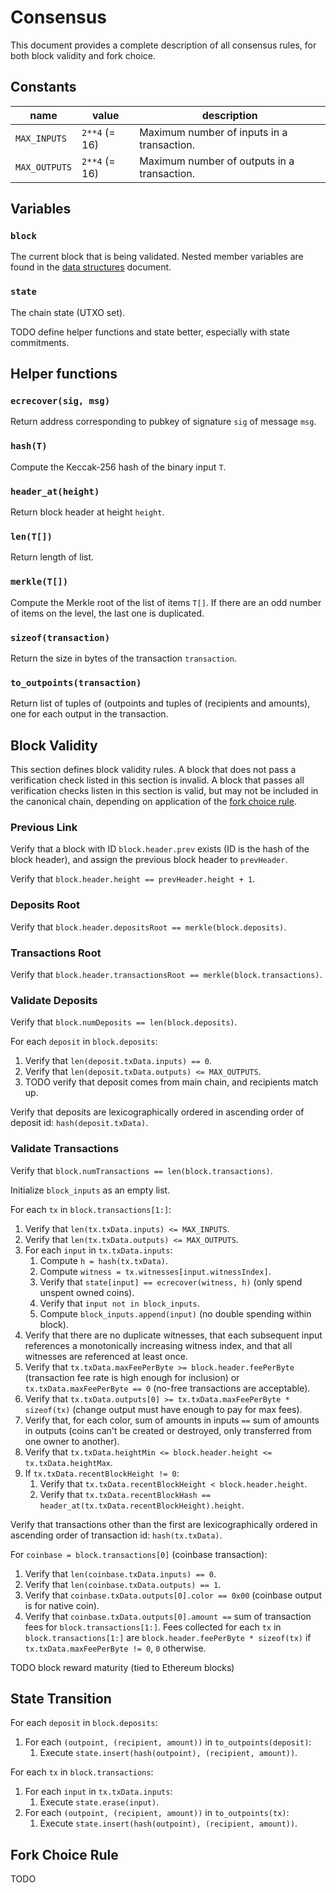 # Consensus

This document provides a complete description of all consensus rules, for both block validity and fork choice.

## Constants

| name | value | description |
|-|-|-|
| `MAX_INPUTS` | `2**4` (= 16) | Maximum number of inputs in a transaction. |
| `MAX_OUTPUTS` | `2**4` (= 16) | Maximum number of outputs in a transaction. |

## Variables

### `block`

The current block that is being validated.
Nested member variables are found in the [data structures](./data_structures.md) document.

### `state`

The chain state (UTXO set).

TODO define helper functions and state better, especially with state commitments.

## Helper functions

### `ecrecover(sig, msg)`

Return address corresponding to pubkey of signature `sig` of message `msg`.

### `hash(T)`

Compute the Keccak-256 hash of the binary input `T`.

### `header_at(height)`

Return block header at height `height`.

### `len(T[])`

Return length of list.

### `merkle(T[])`

Compute the Merkle root of the list of items `T[]`.
If there are an odd number of items on the level, the last one is duplicated.

### `sizeof(transaction)`

Return the size in bytes of the transaction `transaction`.

### `to_outpoints(transaction)`

Return list of tuples of (outpoints and tuples of (recipients and amounts), one for each output in the transaction.

## Block Validity

This section defines block validity rules.
A block that does not pass a verification check listed in this section is invalid.
A block that passes all verification checks listen in this section is valid, but may not be included in the canonical chain, depending on application of the [fork choice rule](#fork-choice-rule).

### Previous Link

Verify that a block with ID `block.header.prev` exists (ID is the hash of the block header), and assign the previous block header to `prevHeader`.

Verify that `block.header.height == prevHeader.height + 1`.

### Deposits Root

Verify that `block.header.depositsRoot == merkle(block.deposits)`.

### Transactions Root

Verify that `block.header.transactionsRoot == merkle(block.transactions)`.

### Validate Deposits

Verify that `block.numDeposits == len(block.deposits)`.

For each `deposit` in `block.deposits`:
1. Verify that `len(deposit.txData.inputs) == 0`.
1. Verify that `len(deposit.txData.outputs) <= MAX_OUTPUTS`.
1. TODO verify that deposit comes from main chain, and recipients match up.

Verify that deposits are lexicographically ordered in ascending order of deposit id: `hash(deposit.txData)`.

### Validate Transactions

Verify that `block.numTransactions == len(block.transactions)`.

Initialize `block_inputs` as an empty list.

For each `tx` in `block.transactions[1:]`:
1. Verify that `len(tx.txData.inputs) <= MAX_INPUTS`.
1. Verify that `len(tx.txData.outputs) <= MAX_OUTPUTS`.
1. For each `input` in `tx.txData.inputs`:
     1. Compute `h = hash(tx.txData)`.
     1. Compute `witness = tx.witnesses[input.witnessIndex]`.
     1. Verify that `state[input] == ecrecover(witness, h)` (only spend unspent owned coins).
     1. Verify that `input not in block_inputs`.
     1. Compute `block_inputs.append(input)` (no double spending within block).
1. Verify that there are no duplicate witnesses, that each subsequent input references a monotonically increasing witness index, and that all witnesses are referenced at least once.
1. Verify that `tx.txData.maxFeePerByte >= block.header.feePerByte` (transaction fee rate is high enough for inclusion) or `tx.txData.maxFeePerByte == 0` (no-free transactions are acceptable).
1. Verify that `tx.txData.outputs[0] >= tx.txData.maxFeePerByte * sizeof(tx)` (change output must have enough to pay for max fees).
1. Verify that, for each color, sum of amounts in inputs `==` sum of amounts in outputs (coins can't be created or destroyed, only transferred from one owner to another).
1. Verify that `tx.txData.heightMin <= block.header.height <= tx.txData.heightMax`.
1. If `tx.txData.recentBlockHeight != 0`:
    1. Verify that `tx.txData.recentBlockHeight < block.header.height`.
    1. Verify that `tx.txData.recentBlockHash == header_at(tx.txData.recentBlockHeight).height`.

Verify that transactions other than the first are lexicographically ordered in ascending order of transaction id: `hash(tx.txData)`.

For `coinbase = block.transactions[0]` (coinbase transaction):
1. Verify that `len(coinbase.txData.inputs) == 0`.
1. Verify that `len(coinbase.txData.outputs) == 1`.
1. Verify that `coinbase.txData.outputs[0].color == 0x00` (coinbase output is for native coin).
1. Verify that `coinbase.txData.outputs[0].amount ==` sum of transaction fees for `block.transactions[1:]`. Fees collected for each `tx` in `block.transactions[1:]` are `block.header.feePerByte * sizeof(tx)` if `tx.txData.maxFeePerByte != 0`, `0` otherwise.

TODO block reward maturity (tied to Ethereum blocks)

## State Transition

For each `deposit` in `block.deposits`:
1. For each `(outpoint, (recipient, amount))` in `to_outpoints(deposit)`:
    1. Execute `state.insert(hash(outpoint), (recipient, amount))`.

For each `tx` in `block.transactions`:
1. For each `input` in `tx.txData.inputs`:
    1. Execute `state.erase(input)`.
1. For each `(outpoint, (recipient, amount))` in `to_outpoints(tx)`:
    1. Execute `state.insert(hash(outpoint), (recipient, amount))`.

## Fork Choice Rule

TODO

